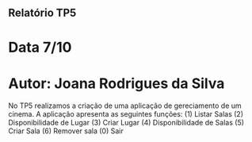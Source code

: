 ## Relatório TP5
# Data 7/10
# Autor: Joana Rodrigues da Silva

No TP5 realizamos a criação de uma aplicação de gereciamento de um cinema. 
A aplicação apresenta as seguintes funções: 
(1) Listar Salas
(2) Disponibilidade de Lugar
(3) Criar Lugar
(4) Disponibilidade de Salas
(5) Criar Sala
(6) Remover sala
(0) Sair